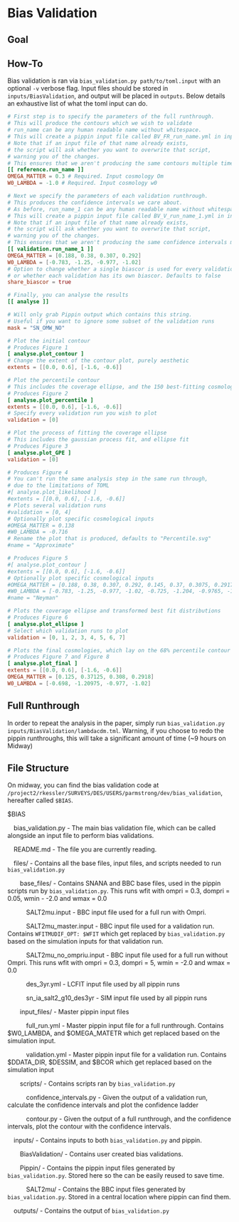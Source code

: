 # Bias Validation

## Goal 

## How-To
Bias validation is ran via `bias_validation.py path/to/toml.input` with an optional `-v` verbose flag. Input files should be stored in `inputs/BiasValidation`, and output will be placed in `outputs`. Below details an exhaustive list of what the toml input can do.
```toml
# First step is to specify the parameters of the full runthrough.
# This will produce the contours which we wish to validate
# run_name can be any human readable name without whitespace.
# This will create a pippin input file called BV_FR_run_name.yml in inputs/Pippin.
# Note that if an input file of that name already exists,
# the script will ask whether you want to overwrite that script,
# warning you of the changes.
# This ensures that we aren't producing the same contours multiple times
[[ reference.run_name ]]
OMEGA_MATTER = 0.3 # Required. Input cosmology Om 
W0_LAMBDA = -1.0 # Required. Input cosmology w0

# Next we specify the parameters of each validation runthrough.
# This produces the confidence intervals we care about.  
# As before, run_name_1 can be any human readable name without whitespace.
# This will create a pippin input file called BV_V_run_name_1.yml in inputs/Pippin.
# Note that if an input file of that name already exists,
# the script will ask whether you want to overwrite that script,
# warning you of the changes.
# This ensures that we aren't producing the same confidence intervals multiple times.
[[ validation.run_name_1 ]]
OMEGA_MATTER = [0.188, 0.38, 0.307, 0.292]
W0_LAMBDA = [-0.783, -1.25, -0.977, -1.02]
# Option to change whether a single biascor is used for every validation
# or whether each validation has its own biascor. Defaults to false
share_biascor = true

# Finally, you can analyse the results
[[ analyse ]]

# Will only grab Pippin output which contains this string.
# Useful if you want to ignore some subset of the validation runs
mask = "SN_OMW_NO"

# Plot the initial contour
# Produces Figure 1
[ analyse.plot_contour ]
# Change the extent of the contour plot, purely aesthetic
extents = [[0.0, 0.6], [-1.6, -0.6]]

# Plot the percentile contour
# This includes the coverage ellipse, and the 150 best-fitting cosmologies
# Produces Figure 2
[ analyse.plot_percentile ]
extents = [[0.0, 0.6], [-1.6, -0.6]]
# Specify every validation run you wish to plot
validation = [0] 

# Plot the process of fitting the coverage ellipse
# This includes the gaussian process fit, and ellipse fit
# Produces Figure 3
[ analyse.plot_GPE ]
validation = [0] 

# Produces Figure 4
# You can't run the same analysis step in the same run through, 
# due to the limitations of TOML
#[ analyse.plot_likelihood ]
#extents = [[0.0, 0.6], [-1.6, -0.6]]
# Plots several validation runs
#validation = [0, 4]
# Optionally plot specific cosmological inputs
#OMEGA_MATTER = 0.138
#W0_LAMBDA = -0.716
# Rename the plot that is produced, defaults to "Percentile.svg"
#name = "Approximate"

# Produces Figure 5
#[ analyse.plot_contour ]
#extents = [[0.0, 0.6], [-1.6, -0.6]]
# Optionally plot specific cosmological inputs
#OMEGA_MATTER = [0.188, 0.38, 0.307, 0.292, 0.145, 0.37, 0.3075, 0.2917]
#W0_LAMBDA = [-0.783, -1.25, -0.977, -1.02, -0.725, -1.204, -0.9765, -1.0205]
#name = "Neyman"

# Plots the coverage ellipse and transformed best fit distributions
# Produces Figure 6
[ analyse.plot_ellipse ]
# Select which validation runs to plot
validation = [0, 1, 2, 3, 4, 5, 6, 7]

# Plots the final cosmologies, which lay on the 68% percentile contour
# Produces Figure 7 and Figure 8
[ analyse.plot_final ]
extents = [[0.0, 0.6], [-1.6, -0.6]]
OMEGA_MATTER = [0.125, 0.37125, 0.308, 0.2918]
W0_LAMBDA = [-0.698, -1.20975, -0.977, -1.02]

```

## Full Runthrough
In order to repeat the analysis in the paper, simply run `bias_validation.py inputs/BiasValidation/lambdacdm.tml`. Warning, if you choose to redo the pippin runthroughs, this will take a significant amount of time (~9 hours on Midway)

## File Structure

On midway, you can find the bias validation code at `/project2/rkessler/SURVEYS/DES/USERS/parmstrong/dev/bias_validation`, hereafter called `$BIAS`.

$BIAS

&emsp;bias_validation.py - The main bias validation file, which can be called alongside an input file to perform bias validations.

&emsp;README.md - The file you are currently reading.

&emsp;files/ - Contains all the base files, input files, and scripts needed to run `bias_validation.py`

&emsp;&emsp;base_files/ - Contains SNANA and BBC base files, used in the pippin scripts run by `bias_validation.py`. This runs wfit with ompri = 0.3, dompri = 0.05, wmin - -2.0 and wmax = 0.0

&emsp;&emsp;&emsp;SALT2mu.input - BBC input file used for a full run with Ompri.

&emsp;&emsp;&emsp;SALT2mu_master.input - BBC input file used for  a validation run. Contains `WFITMUDIF_OPT: $WFIT` which get replaced by `bias_validation.py` based on the simulation inputs for that validation run.

&emsp;&emsp;&emsp;SALT2mu_no_ompriu.input - BBC input file used for a full run without Ompri. This runs wfit with ompri = 0.3, dompri = 5, wmin = -2.0 and wmax = 0.0

&emsp;&emsp;&emsp;des_3yr.yml - LCFIT input file used by all pippin runs

&emsp;&emsp;&emsp;sn_ia_salt2_g10_des3yr - SIM input file used by all pippin runs

&emsp;&emsp;input_files/ - Master pippin input files

&emsp;&emsp;&emsp;full_run.yml - Master pippin input file for a full runthrough. Contains $W0_LAMBDA, and $OMEGA_MATETR which get replaced based on the simulation input.

&emsp;&emsp;&emsp;validation.yml - Master pippin input file for a validation run. Contains $DDATA_DIR, $DESSIM, and $BCOR which get replaced based on the simulation input

&emsp;&emsp;scripts/ - Contains scripts ran by `bias_validation.py`

&emsp;&emsp;&emsp;confidence_intervals.py - Given the output of a validation run, calculate the confidence intervals and plot the confidence ladder

&emsp;&emsp;&emsp;contour.py - Given the output of a full runthrough, and the confidence intervals, plot the contour with the confidence intervals.

&emsp;inputs/ - Contains inputs to both `bias_validation.py` and pippin.

&emsp;&emsp;BiasValidation/ - Contains user created bias validations.

&emsp;&emsp;Pippin/ - Contains the pippin input files generated by `bias_validation.py`. Stored here so the can be easily reused to save time.

&emsp;&emsp;&emsp;SALT2mu/ - Contains the BBC input files generated by `bias_validation.py`. Stored in a central location where pippin can find them.

&emsp;outputs/ - Contains the output of `bias_validation.py`



